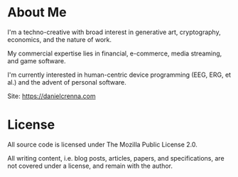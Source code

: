 # About Me

I'm a techno-creative with broad interest in generative art, cryptography, economics, and the nature of work.

My commercial expertise lies in financial, e-commerce, media streaming, and game software.

I'm currently interested in human-centric device programming (EEG, ERG, et al.) and the advent of personal software.

 Site: https://danielcrenna.com

 # License

 All source code is licensed under The Mozilla Public License 2.0.

 All writing content, i.e. blog posts, articles, papers, and specifications, are not covered under a license, and remain with the author.